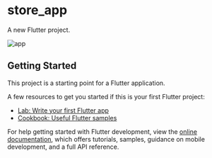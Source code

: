 # store_app

A new Flutter project.

![app](https://github.com/kinwaned/ecomerce_app/assets/75176487/2492617b-cb27-4cc5-96f1-43eb32fa3efd)

## Getting Started

This project is a starting point for a Flutter application.

A few resources to get you started if this is your first Flutter project:

- [Lab: Write your first Flutter app](https://docs.flutter.dev/get-started/codelab)
- [Cookbook: Useful Flutter samples](https://docs.flutter.dev/cookbook)

For help getting started with Flutter development, view the
[online documentation](https://docs.flutter.dev/), which offers tutorials,
samples, guidance on mobile development, and a full API reference.
